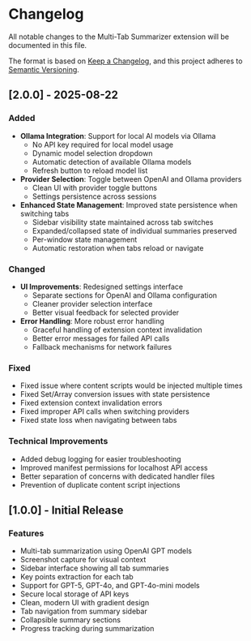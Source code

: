 # Changelog

All notable changes to the Multi-Tab Summarizer extension will be documented in this file.

The format is based on [Keep a Changelog](https://keepachangelog.com/en/1.0.0/),
and this project adheres to [Semantic Versioning](https://semver.org/spec/v2.0.0.html).

## [2.0.0] - 2025-08-22

### Added
- **Ollama Integration**: Support for local AI models via Ollama
  - No API key required for local model usage
  - Dynamic model selection dropdown
  - Automatic detection of available Ollama models
  - Refresh button to reload model list
- **Provider Selection**: Toggle between OpenAI and Ollama providers
  - Clean UI with provider toggle buttons
  - Settings persistence across sessions
- **Enhanced State Management**: Improved state persistence when switching tabs
  - Sidebar visibility state maintained across tab switches
  - Expanded/collapsed state of individual summaries preserved
  - Per-window state management
  - Automatic restoration when tabs reload or navigate

### Changed
- **UI Improvements**: Redesigned settings interface
  - Separate sections for OpenAI and Ollama configuration
  - Cleaner provider selection interface
  - Better visual feedback for selected provider
- **Error Handling**: More robust error handling
  - Graceful handling of extension context invalidation
  - Better error messages for failed API calls
  - Fallback mechanisms for network failures

### Fixed
- Fixed issue where content scripts would be injected multiple times
- Fixed Set/Array conversion issues with state persistence
- Fixed extension context invalidation errors
- Fixed improper API calls when switching providers
- Fixed state loss when navigating between tabs

### Technical Improvements
- Added debug logging for easier troubleshooting
- Improved manifest permissions for localhost API access
- Better separation of concerns with dedicated handler files
- Prevention of duplicate content script injections

## [1.0.0] - Initial Release

### Features
- Multi-tab summarization using OpenAI GPT models
- Screenshot capture for visual context
- Sidebar interface showing all tab summaries
- Key points extraction for each tab
- Support for GPT-5, GPT-4o, and GPT-4o-mini models
- Secure local storage of API keys
- Clean, modern UI with gradient design
- Tab navigation from summary sidebar
- Collapsible summary sections
- Progress tracking during summarization
